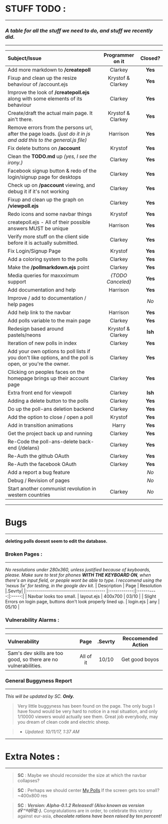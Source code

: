 # STUFF TODO :
------
### *A table for all the stuff we **need** to do, and stuff we **recently did**.*
------

  

| Subject/Issue                                     |Programmer on it |Closed?|
|:------------------------------------------------- |:---------------:|:-----:|
| Add more markdown to **/createpoll**              |Clarkey          |**Yes**|
| Fixup and clean up the resize behaviour of /account.ejs                                                                           |Krystof & Clarkey|**Yes**|
| Improve the look of **/createpoll.ejs** along with some elements of its behaviour                                           |Clarkey          |**Yes**|
| Create/draft the actual main page. It ain't there.|Krystof & Clarkey|**Yes**|
| Remove errors from the persons url, after the page loads. *(just do it in js and add this to the general.js file)*               |Harrison         |**Yes**| 
| Fix delete buttons on **/account**                |Krystof          |**Yes**|
| Clean the **TODO.md** up *(yes, I see the irony.)*|Clarkey          |**Yes**|
| Facebook signup button & redo of the login/signup page for desktops                                                               |Clarkey          |**Yes**|
| Check up on **/paccount** viewing, and debug it if it's not working                                                               |Clarkey          |**Yes**|
| Fixup and clean up the graph on **/viewpoll.ejs** |Clarkey          |**Yes**|
| Redo icons and some navbar things                 |Krystof          |**Yes**|
| createpoll.ejs - All of their possible answers MUST be unique                                                                     |Harrison         |**Yes**|
| Verify more stuff on the client side before it is actually submitted.                                                             |Clarkey          |**Yes**|
| Fix Login/Signup Page                             |Krystof          |**Yes**|
| Add a coloring system to the polls                |Clarkey          |**Yes**|
| Make the **/pollmarkdown.ejs** point              |Clarkey          |**Yes**|
| Media queries for maxxximum support               |*{TODO Canceled}*|**Yes**|
| Add documentation and help                        |Harrison         |**Yes**|
| Improve / add to documentation / help pages       |                 |*No*   |
| Add help link to the navbar                       |Harrison         |**Yes**|
| Add polls variable to the main page               |Clarkey          |**Yes**|
| Redesign based around pastels/neons               |Krystof & Clarkey|**Ish**|
| Iteration of new polls in index                   |Clarkey          |**Yes**|
| Add your own options to poll lists if you don't like options, and the poll is open, or you're the owner.                          |Clarkey          |**Yes**|
| Clicking on peoples faces on the homepage brings up their account page                                                           |Clarkey          |**Yes**|
| Extra front end for viewpoll                      |Clarkey          |**Ish**|
| Adding a delete button to the polls               |Clarkey          |**Yes**|
| Do up the poll-ans deletion backend               |Clarkey          |**Yes**|
| Add the option to close / open a poll             |Krystof          |**Yes**|
| Add in transition animations                      |Harry            |**Yes**|
| Get the project back up and running               |Clarkey          |**Yes**|
| Re-Code the poll-ans-delete back-end (/delans)    |Clarkey          |**Yes**|
| Re-Auth the github OAuth                          |Clarkey          |**Yes**|
| Re-Auth the facebook OAuth                        |Clarkey          |**Yes**|
| Add a report a bug feature                        |                 |*No*   |
| Debug / Revision of pages                         |                 |*No*   |
| Start another communist revolution in western countries                                                                           |Clarkey          |*No*   |

------
# Bugs
------
**deleting polls doesnt seem to edit the database.**
  

### Broken Pages :
------
*No resolutions under 280x360, unless justified because of keyboards, please.*
*Make sure to test for phones **WITH THE KEYBOARD ON**, when there's an input field, or people wont be able to type. I reccomend using the 'nexus 5x' for testing, in the google dev kit.*
| Description                             | Page         | Resolution |.Sevrty|
|:--------------------------------------- |:------------:|:----------:|:-----:|
| Navbar looks too small.                 | layout.ejs   | 400x700    | 03/10 |
| Slight Errors on login page, buttons don't look properly lined up.                                                     | login.ejs    | any        | 05/10 |

### Vulnerability Alarms : 
------
| Vulnerability                 | Page      |.Sevrty| Reccomended Action      |
|:----------------------------- |:---------:|:-----:|:-----------------------:|
| Sam's dev skills are too good, so there are no vulnerabilities.                                               | All of it | 10/10 | Get good boyos          |

### General Buggyness Report
------
*This will be updated by SC. **Only.***

> Very little buggyness has been found on the page. The only bugs I have found would be very hard to notice in a real situation, and only 1/10000 viewers would actually see them. Great job everybody, may you dream of clean code and electric sheep.

> * *Updated: 10/11/17, 1:37 AM*

  
------
# Extra Notes :
------
> **SC** :  Maybe we should reconsider the size at which the navbar collapses?

> **SC** :  Perhaps we should center [My Polls](https://poll-voting-app.glitch.me/account) If the screen gets too small? ~400x800 res

> **SC** :  ***Version: Alpha-0.1.2 Released! (Also known as version ðŸ“®ðŸŒ·).*** Congratulations are in order, to celebrate this victory against eur-asia, ***chocolate rations have been raised by ten percent!***

